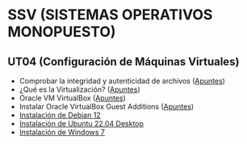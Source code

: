 # SSV (SISTEMAS OPERATIVOS MONOPUESTO)

## UT04 (Configuración de Máquinas Virtuales)

* Comprobar la integridad y autenticidad de archivos ([Apuntes](./apuntes/comprobar_integridad_y_autenticidad_de_archivos.md))
* ¿Qué es la Virtualización? ([Apuntes](./apuntes/que_es_la_virtualizacion.md))
* Oracle VM VirtualBox ([Apuntes](./apuntes/oracle_vm_virtualbox.md))
* Instalar Oracle VirtualBox Guest Additions ([Apuntes](./apuntes/instalacion_vbox_ga.md))
* [Instalación de Debian 12](./apuntes/instalacion_debian12.md)
* [Instalación de Ubuntu 22.04 Desktop](./apuntes/instalacion_ubuntu22.04-desktop.md)
* [Instalación de Windows 7](./apuntes/instalacion_windows7.md)
